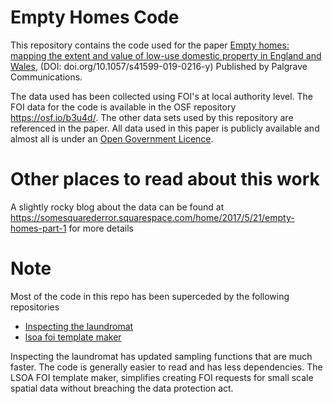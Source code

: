 # Empty Homes Code

This repository contains the code used for the paper [Empty homes: mapping the extent and value of low-use domestic property in England and Wales](https://doi.org/10.1057/s41599-019-0216-y), (DOI: doi.org/10.1057/s41599-019-0216-y) Published by Palgrave Communications.

The data used has been collected using FOI's at local authority level. The FOI data for the code is available in the OSF repository https://osf.io/b3u4d/. The other data sets used by this repository are referenced in the paper. All data used in this paper is publicly available and almost all is under an [Open Government Licence](http://www.nationalarchives.gov.uk/doc/open-government-licence/version/3/).

# Other places to read about this work
A slightly rocky blog about the data can be found at https://somesquarederror.squarespace.com/home/2017/5/21/empty-homes-part-1 for more details

# Note

Most of the code in this repo has been superceded by the following repositories

- [Inspecting the laundromat](https://github.com/JonnoB/inspecting_the_laundromat)
- [lsoa foi template maker](https://github.com/JonnoB/lsoa_foi_template_maker)

Inspecting the laundromat has updated sampling functions that are much faster. The code is generally easier to read and has less dependencies.
The LSOA FOI template maker, simplifies creating FOI requests for small scale spatial data without breaching the data protection act.
